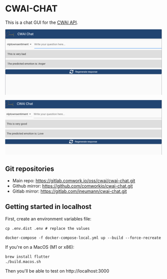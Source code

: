 # CWAI-CHAT

This is a chat GUI for the [CWAI API](https://gitlab.comwork.io/oss/cwai/cwai-api).

![gui1](./img/gui1.png)

![gui2](./img/gui2.png)

## Git repositories

* Main repo: https://gitlab.comwork.io/oss/cwai/cwai-chat.git
* Github mirror: https://github.com/comworkio/cwai-chat.git
* Gitlab mirror: https://gitlab.com/ineumann/cwai-chat.git

## Getting started in localhost

First, create an environment variables file:

```shell
cp .env.dist .env # replace the values
```

```shell
docker-compose -f docker-compose-local.yml up --build --force-recreate
```

If you're on a MacOS (M1 or x86):

```shell
brew install flutter
./build.macos.sh
```

Then you'll be able to test on http://localhost:3000
